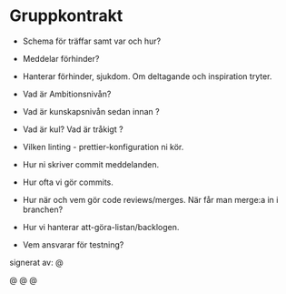 # Gruppkontrakt

* Schema för träffar samt var och hur?

* Meddelar förhinder?

* Hanterar förhinder, sjukdom. Om deltagande och inspiration tryter.

* Vad är Ambitionsnivån?

* Vad är kunskapsnivån sedan innan ?

* Vad är kul? Vad är tråkigt ?

* Vilken linting - prettier-konfiguration ni kör.

* Hur ni skriver commit meddelanden.

* Hur ofta vi gör commits.

* Hur när och vem gör code reviews/merges. När får man merge:a in i branchen?

* Hur vi hanterar att-göra-listan/backlogen.

* Vem ansvarar för testning?

signerat av:
@

@
@
@